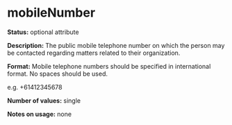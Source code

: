 ---
---

# mobileNumber

**Status:** optional attribute

**Description:** The public mobile telephone number on which the person may be contacted regarding matters related to their organization.

**Format:** Mobile telephone numbers should be specified in international format.  No spaces should be used.

e.g. +61412345678

**Number of values:** single

**Notes on usage:** none